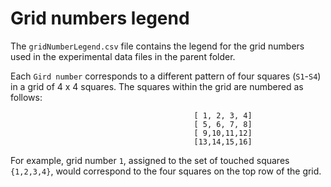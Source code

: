 # Grid numbers legend

The `gridNumberLegend.csv` file contains the legend for the grid numbers used in the experimental data files in the parent folder.

Each `Gird number` corresponds to a different pattern of four squares (`S1`-`S4`) in a grid of 4 x 4 squares.  The squares within the grid are numbered as follows:

                                             [ 1, 2, 3, 4]
                                             [ 5, 6, 7, 8]
                                             [ 9,10,11,12]
                                             [13,14,15,16]


For example, grid number `1`, assigned to the set of touched squares `{1,2,3,4}`, would correspond to the four squares on the top row of the grid.

